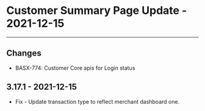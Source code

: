 # Customer Summary Page Update - 2021-12-15

---

## Changes
* BASX-774: Customer Core apis for Login status

## 3.17.1 - 2021-12-15
* Fix - Update transaction type to reflect merchant dashboard one.